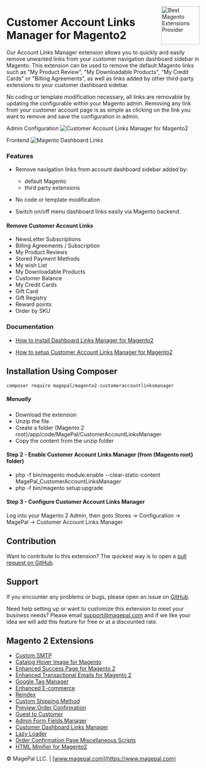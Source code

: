 <a href="http://www.magepal.com" title="Magento Modules Marketplace" ><img src="https://image.ibb.co/dHBkYH/Magepal_logo.png" width="100" align="right" alt="Best Magento Extensions Provider" /></a>

# Customer Account Links Manager for Magento2

Our Account Links Manager extension allows you to quickly and easily remove unwanted links from your customer navigation dashboard sidebar in Magento. This extension can be used to remove the default Magento links such as "My Product Review", "My Downloadable Products", "My Credit Cards" or "Billing Agreements", as well as links added by other third-party extensions to your customer dashboard sidebar.

No coding or template modification necessary, all links are removable by updating the configurable within your Magento admin. Removing any link from your customer account page is as simple as clicking on the link you want to remove and save the configuration in admin.

Admin Configuration
![Customer Account Links Manager for Magento2](https://image.ibb.co/cSJeAH/customer_accoundt_links_manager.png)

Frontend
![Magento Dashboard Links](https://image.ibb.co/b8PfYH/Customer_Account_Links_Manager_for_Magento2.gif?1546)

### Features
 - Remove navigation links from account dashboard sidebar added by:
   - default Magento 
   - third party extensions
   
 - No code or template modification 
 
 - Switch on/off menu dashboard links easily via Magento backend.
 
 #### Remove Customer Account Links
 - NewsLetter Subscriptions
 - Billing Agreements / Subscription
 - My Product Reviews
 - Stored Payment Methods
 - My wish List
 - My Downloadable Products
 - Customer Balance
 - My Credit Cards
 - Gift Card
 - Gift Registry
 - Reward points
 - Order by SKU
 
 
 ### Documentation
 
  - [How to Install Dashboard Links Manager for Magento2](https://www.magepal.com/help/docs/magento2-dashboard-links-manager/#installation)
 
  - [How to setup Customer Account Links Manager for Magento2](https://www.magepal.com/help/docs/magento2-dashboard-links-manager/#configuration)

## Installation Using Composer

```
composer require magepal/magento2-customeraccountlinksmanager
```

##### Manually
 * Download the extension
 * Unzip the file
 * Create a folder {Magento 2 root}/app/code/MagePal/CustomerAccountLinksManager
 * Copy the content from the unzip folder

#### Step 2 - Enable Customer Account Links Manager (from {Magento root} folder)
 * php -f bin/magento module:enable --clear-static-content MagePal_CustomerAccountLinksManager
 * php -f bin/magento setup:upgrade

#### Step 3 - Configure Customer Account Links Manager

Log into your Magento 2 Admin, then goto Stores -> Configuration -> MagePal -> Customer Account Links Manager

Contribution
---
Want to contribute to this extension? The quickest way is to open a [pull request on GitHub](https://help.github.com/articles/using-pull-requests).



Support
---
If you encounter any problems or bugs, please open an issue on [GitHub](https://github.com/magepal/magento2-customer-account-links-manager/issues).

Need help setting up or want to customize this extension to meet your business needs? Please email support@magepal.com and if we like your idea we will add this feature for free or at a discounted rate.

Magento 2 Extensions
---
- [Custom SMTP](https://www.magepal.com/magento2/extensions/custom-smtp.html)
- [Catalog Hover Image for Magento](https://www.magepal.com/magento2/extensions/catalog-hover-image-for-magento.html)
- [Enhanced Success Page for Magento 2](https://www.magepal.com/magento2/extensions/enhanced-success-page.html)
- [Enhanced Transactional Emails for Magento 2](https://www.magepal.com/magento2/extensions/enhanced-transactional-emails.html)
- [Google Tag Manager](https://www.magepal.com/magento2/extensions/google-tag-manager.html) 
- [Enhanced E-commerce](https://www.magepal.com/magento2/extensions/enhanced-ecommerce-for-google-tag-manager.html) 
- [Reindex](https://www.magepal.com/magento2/extensions/reindex.html) 
- [Custom Shipping Method](https://www.magepal.com/magento2/extensions/custom-shipping-rates-for-magento-2.html) 
- [Preview Order Confirmation](https://www.magepal.com/magento2/extensions/preview-order-confirmation-page-for-magento-2.html)
- [Guest to Customer](https://www.magepal.com/magento2/extensions/guest-to-customer.html) 
- [Admin Form Fields Manager](https://www.magepal.com/magento2/extensions/admin-form-fields-manager-for-magento-2.html) 
- [Customer Dashboard Links Manager](https://www.magepal.com/magento2/extensions/customer-dashboard-links-manager-for-magento-2.html) 
- [Lazy Loader](https://www.magepal.com/magento2/extensions/lazy-load.html) 
- [Order Confirmation Page Miscellaneous Scripts](https://www.magepal.com/magento2/extensions/order-confirmation-miscellaneous-scripts-for-magento-2.html)
- [HTML Minifier for Magento2](https://www.magepal.com/magento2/extensions/html-minifier.html)

© MagePal LLC. | [www.magepal.com](https://www.magepal.com)
